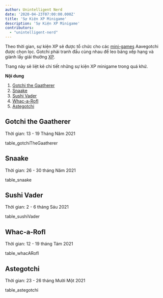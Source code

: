 ```yaml
---
author: Unintelligent Nerd
date: '2020-04-23T07:00:00.000Z'
title: 'Sự Kiện XP Minigame'
description: 'Sự Kiện XP Minigame'
contributors:
  - "unintelligent-nerd"
---
```


Theo thời gian, sự kiện XP sẽ được tổ chức cho các [mini-games](/minigames) Aavegotchi được chọn lọc. Gotchi phải tranh đấu cùng nhau để leo bảng xếp hạng và giành lấy giải thưởng [XP](/xp).

Trang này sẽ liệt kê chi tiết những sự kiện XP minigame trong quá khứ.

<div class="contentsBox">

**Nội dung**

<ol>
<li><a href=#gotchi-the-gaatherer>Gotchi the Gaatherer</a></li>
<li><a href=#snaake>Snaake</a></li>
<li><a href=#sushi-vader>Sushi Vader</a></li>
<li><a href=#whac-a-rofl>Whac-a-Rofl</a></li>
<li><a href=#astegotchi>Astegotchi</a></li>
</ol>

</div>

## Gotchi the Gaatherer

Thời gian: 13 - 19 Tháng Năm 2021

table_gotchiTheGaatherer

## Snaake

Thời gian: 26 - 30 tháng Năm 2021

table_snaake

## Sushi Vader

Thời gian: 2 - 6 tháng Sáu 2021

table_sushiVader

## Whac-a-Rofl

Thời gian: 12 - 19 tháng Tám 2021

table_whacARofl

## Astegotchi

Thời gian: 23 - 26 tháng Mười Một 2021

table_astegotchi